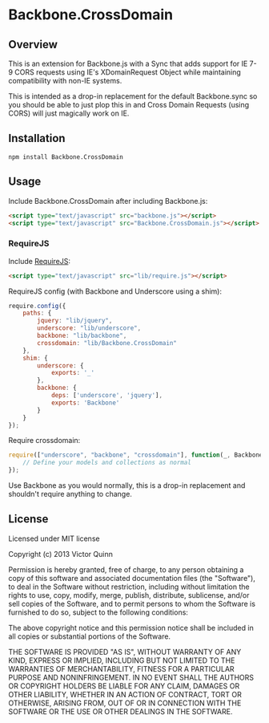 # Backbone.CrossDomain

## Overview

This is an extension for Backbone.js with a Sync that adds support for IE 7-9 CORS requests using IE's XDomainRequest Object while maintaining compatibility with non-IE systems.

This is intended as a drop-in replacement for the default Backbone.sync so you should be able to just plop this in and Cross Domain Requests (using CORS) will just magically work on IE.

## Installation

```
npm install Backbone.CrossDomain
```

## Usage

Include Backbone.CrossDomain after including Backbone.js:

```html
<script type="text/javascript" src="backbone.js"></script>
<script type="text/javascript" src="Backbone.CrossDomain.js"></script>
```

### RequireJS

Include [RequireJS](http://requirejs.org):

```html
<script type="text/javascript" src="lib/require.js"></script>
```

RequireJS config (with Backbone and Underscore using a shim):
```javascript
require.config({
    paths: {
        jquery: "lib/jquery",
        underscore: "lib/underscore",
        backbone: "lib/backbone",
        crossdomain: "lib/Backbone.CrossDomain"
    },
    shim: {
        underscore: {
            exports: '_'
        },
        backbone: {
            deps: ['underscore', 'jquery'],
            exports: 'Backbone'
        }
    }
});
```

Require crossdomain:
```javascript
require(["underscore", "backbone", "crossdomain"], function(_, Backbone) {
    // Define your models and collections as normal
});
```

Use Backbone as you would normally, this is a drop-in replacement and shouldn't require anything to change.


## License

Licensed under MIT license

Copyright (c) 2013 Victor Quinn

Permission is hereby granted, free of charge, to any person obtaining
a copy of this software and associated documentation files (the
"Software"), to deal in the Software without restriction, including
without limitation the rights to use, copy, modify, merge, publish,
distribute, sublicense, and/or sell copies of the Software, and to
permit persons to whom the Software is furnished to do so, subject to
the following conditions:

The above copyright notice and this permission notice shall be
included in all copies or substantial portions of the Software.

THE SOFTWARE IS PROVIDED "AS IS", WITHOUT WARRANTY OF ANY KIND,
EXPRESS OR IMPLIED, INCLUDING BUT NOT LIMITED TO THE WARRANTIES OF
MERCHANTABILITY, FITNESS FOR A PARTICULAR PURPOSE AND
NONINFRINGEMENT. IN NO EVENT SHALL THE AUTHORS OR COPYRIGHT HOLDERS BE
LIABLE FOR ANY CLAIM, DAMAGES OR OTHER LIABILITY, WHETHER IN AN ACTION
OF CONTRACT, TORT OR OTHERWISE, ARISING FROM, OUT OF OR IN CONNECTION
WITH THE SOFTWARE OR THE USE OR OTHER DEALINGS IN THE SOFTWARE.
